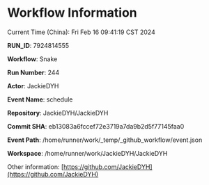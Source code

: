 # Workflow Information

Current Time (China): Fri Feb 16 09:41:19 CST 2024  

**RUN_ID**: 7924814555  

**Workflow**: Snake  

**Run Number**: 244  

**Actor**: JackieDYH  

**Event Name**: schedule  

**Repository**: JackieDYH/JackieDYH  

**Commit SHA**: eb13083a6fccef72e3719a7da9b2d5f77145faa0  

**Event Path**: /home/runner/work/_temp/_github_workflow/event.json  

**Workspace**: /home/runner/work/JackieDYH/JackieDYH  

Other information: [https://github.com/JackieDYH](https://github.com/JackieDYH)
